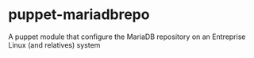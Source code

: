 puppet-mariadbrepo
==================

A puppet module that configure the MariaDB repository on an Entreprise Linux (and relatives) system
